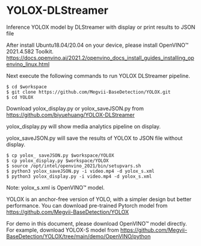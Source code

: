# YOLOX-DLStreamer
Inference YOLOX model by DLStreamer with display or print results to JSON file

After install Ubuntu18.04/20.04 on your device, please install OpenVINO™ 2021.4.582 Toolkit.
https://docs.openvino.ai/2021.2/openvino_docs_install_guides_installing_openvino_linux.html

Next execute the following commands to run YOLOX DLStreamer pipeline.
```
$ cd $workspace
$ git clone https://github.com/Megvii-BaseDetection/YOLOX.git
$ cd YOLOX
```
Download yolox_display.py or yolox_saveJSON.py from https://github.com/biyuehuang/YOLOX-DLStreamer 

yolox_display.py will show media analytics pipeline on display. 

yolox_saveJSON.py will save the results of YOLOX to JSON file without display.
```
$ cp yolox_ saveJSON.py $workspace/YOLOX
$ cp yolox_display.py $workspace/YOLOX 
$ source /opt/intel/openvino_2021/bin/setupvars.sh
$ python3 yolox_saveJSON.py -i video.mp4 -d yolox_s.xml
$ python3 yolox_display.py -i video.mp4 -d yolox_s.xml
```
Note: yolox_s.xml is OpenVINO™ model.

YOLOX is an anchor-free version of YOLO, with a simpler design but better performance. You can download pre-trained Pytorch model from https://github.com/Megvii-BaseDetection/YOLOX

For demo in this document, please download OpenVINO™ model directly. For example, download YOLOX-S model from https://github.com/Megvii-BaseDetection/YOLOX/tree/main/demo/OpenVINO/python 
